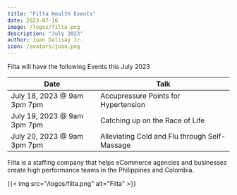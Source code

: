 ```yaml
---
title: "Filta Health Events"
date: 2023-07-16
image: /logos/filta.png
description: "July 2023"
author: Juan Dalisay Jr.
icon: /avatars/juan.png
---
```


Filta will have the following Events this July 2023

Date | Talk  
--- | --- 
July 18, 2023 @ 9am 3pm 7pm | Accupressure Points for Hypertension
July 19, 2023 @ 9am 3pm 7pm | Catching up on the Race of Life
July 20, 2023 @ 9am 3pm 7pm | Alleviating Cold and Flu through Self-Massage

Filta is a staffing company that helps eCommerce agencies and businesses create high performance teams in the Philippines and Colombia. 

{{< img src="/logos/filta.png" alt="Filta" >}}


